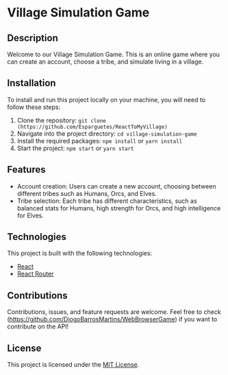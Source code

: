 # Village Simulation Game

## Description

Welcome to our Village Simulation Game. This is an online game where you can create an account, choose a tribe, and simulate living in a village.

## Installation

To install and run this project locally on your machine, you will need to follow these steps:

1. Clone the repository: `git clone (https://github.com/Esparguetes/ReactToMyVillage)`
2. Navigate into the project directory: `cd village-simulation-game`
3. Install the required packages: `npm install` or `yarn install`
4. Start the project: `npm start` or `yarn start`

## Features

- Account creation: Users can create a new account, choosing between different tribes such as Humans, Orcs, and Elves.
- Tribe selection: Each tribe has different characteristics, such as balanced stats for Humans, high strength for Orcs, and high intelligence for Elves.

## Technologies

This project is built with the following technologies:

- [React](https://reactjs.org/)
- [React Router](https://reactrouter.com/)

## Contributions

Contributions, issues, and feature requests are welcome. Feel free to check (https://github.com/DiogoBarrosMartins/WebBrowserGame) if you want to contribute on the API! 

## License

This project is licensed under the [MIT License](https://opensource.org/licenses/MIT).
